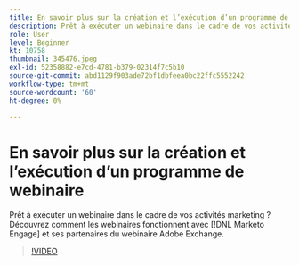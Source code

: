 ```yaml
---
title: En savoir plus sur la création et l’exécution d’un programme de webinaire
description: Prêt à exécuter un webinaire dans le cadre de vos activités marketing ? Découvrez comment les webinaires fonctionnent avec [!DNL Marketo Engage] et ses partenaires du webinaire Adobe Exchange.
role: User
level: Beginner
kt: 10758
thumbnail: 345476.jpeg
exl-id: 52358882-e7cd-4781-b379-02314f7c5b10
source-git-commit: abd1129f903ade72bf1dbfeea0bc22ffc5552242
workflow-type: tm+mt
source-wordcount: '60'
ht-degree: 0%

---
```


# En savoir plus sur la création et l’exécution d’un programme de webinaire

Prêt à exécuter un webinaire dans le cadre de vos activités marketing ? Découvrez comment les webinaires fonctionnent avec [!DNL Marketo Engage] et ses partenaires du webinaire Adobe Exchange.

>[!VIDEO](https://video.tv.adobe.com/v/345476/?quality=12&learn=on)
